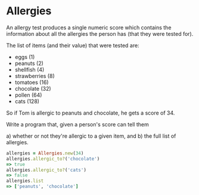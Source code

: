 # Allergies

An allergy test produces a single numeric score which contains the information about all the allergies the person has (that they were tested for).

The list of items (and their value) that were tested are:

* eggs (1)
* peanuts (2)
* shellfish (4)
* strawberries (8)
* tomatoes (16)
* chocolate (32)
* pollen (64)
* cats (128)

So if Tom is allergic to peanuts and chocolate, he gets a score of 34.

Write a program that, given a person's score can tell them

a) whether or not they're allergic to a given item, and
b) the full list of allergies.

```ruby
allergies = Allergies.new(34)
allergies.allergic_to?('chocolate')
=> true
allergies.allergic_to?('cats')
=> false
allergies.list
=> ['peanuts', 'chocolate']
```

